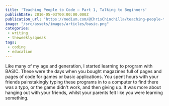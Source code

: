 ```yaml
---
title: 'Teaching People to Code — Part 1, Talking to Beginners'
publishDate: 2016-05-03T00:00:00.000Z
publication_url: 'https://medium.com/@ChrisChinchilla/teaching-people-to-code-part-1-talking-to-beginners-ff47c44a01f0#.z8v3cc2xc/'
image: "/src/assets/images/articles/basic.png"
categories:
 - writing
 - theweeklysqueak
tags:
 - coding
 - education
---
```


Like many of my age and generation, I started learning to program with BASIC. These were the days when you bought magazines full of pages and pages of code for games or basic applications. You spent hours with your friends painstakingly typing these programs in to a computer to find there was a typo, or the game didn't work, and then giving up. It was more about hanging out with your friends, whilst your parents felt like you were learning something.

